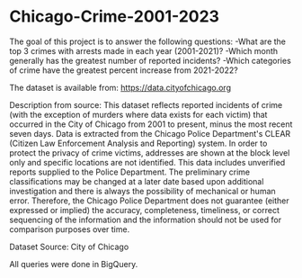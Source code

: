 # Chicago-Crime-2001-2023

The goal of this project is to answer the following questions:
-What are the top 3 crimes with arrests made in each year (2001-2021)?
-Which month generally has the greatest number of reported incidents?
-Which categories of crime have the greatest percent increase from 2021-2022?

The dataset is available from: https://data.cityofchicago.org

Description from source:
This dataset reflects reported incidents of crime (with the exception of murders where data exists for each victim) that occurred in the City of Chicago from 2001 to present, minus the most recent seven days. Data is extracted from the Chicago Police Department's CLEAR (Citizen Law Enforcement Analysis and Reporting) system. In order to protect the privacy of crime victims, addresses are shown at the block level only and specific locations are not identified. This data includes unverified reports supplied to the Police Department. The preliminary crime classifications may be changed at a later date based upon additional investigation and there is always the possibility of mechanical or human error. Therefore, the Chicago Police Department does not guarantee (either expressed or implied) the accuracy, completeness, timeliness, or correct sequencing of the information and the information should not be used for comparison purposes over time.

Dataset Source: City of Chicago

All queries were done in BigQuery.
